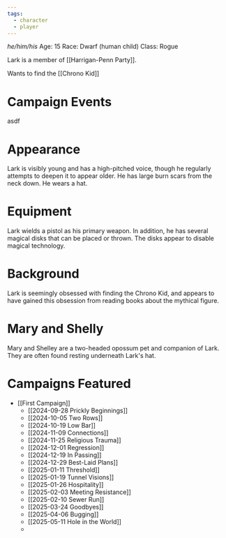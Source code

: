 ```yaml
---
tags:
  - character
  - player
---
```

_he/him/his_
Age: 15
Race: Dwarf (human child)
Class: Rogue

Lark is a member of [[Harrigan-Penn Party]].

Wants to find the [[Chrono Kid]]

# Campaign Events

asdf

# Appearance

Lark is visibly young and has a high-pitched voice, though he regularly attempts to deepen it to appear older. He has large burn scars from the neck down. He wears a hat.

# Equipment

Lark wields a pistol as his primary weapon. In addition, he has several magical disks that can be placed or thrown. The disks appear to disable magical technology.

# Background 

Lark is seemingly obsessed with finding the Chrono Kid, and appears to have gained this obsession from reading books about the mythical figure.

# Mary and Shelly

Mary and Shelley are a two-headed opossum pet and companion of Lark. They are often found resting underneath Lark's hat.

# Campaigns Featured

- [[First Campaign]]
	- [[2024-09-28 Prickly Beginnings]]
	- [[2024-10-05 Two Rows]]
	- [[2024-10-19 Low Bar]]
	- [[2024-11-09 Connections]]
	- [[2024-11-25 Religious Trauma]]
	- [[2024-12-01 Regression]]
	- [[2024-12-19 In Passing]]
	- [[2024-12-29 Best-Laid Plans]]
	- [[2025-01-11 Threshold]]
	- [[2025-01-19 Tunnel Visions]]
	- [[2025-01-26 Hospitality]]
	- [[2025-02-03 Meeting Resistance]]
	- [[2025-02-10 Sewer Run]]
	- [[2025-03-24 Goodbyes]]
	- [[2025-04-06 Bugging]]
	- [[2025-05-11 Hole in the World]]
	- 
